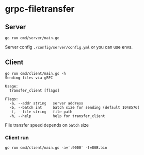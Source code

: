 # grpc-filetransfer

## Server 

```go run cmd/server/main.go```

Server config `./config/server/config.yml` or you can use envs.

## Client

```
go run cmd/client/main.go -h
Sending files via gRPC

Usage:
  transfer_client [flags]

Flags:
  -a, --addr string   server address
  -b, --batch int     batch size for sending (default 1048576)
  -f, --file string   file path
  -h, --help          help for transfer_client
```

File transfer speed depends on `batch` size 

### Client run

```go run cmd/client/main.go -a=':9000' -f=8GB.bin```
